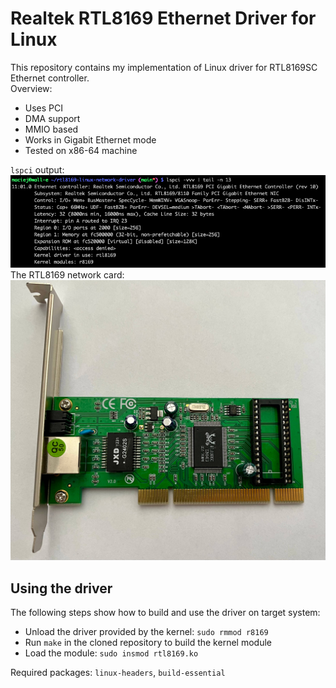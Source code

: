 # Realtek RTL8169 Ethernet Driver for Linux
This repository contains my implementation of Linux driver for RTL8169SC Ethernet controller. <br>
Overview:
* Uses PCI
* DMA support
* MMIO based
* Works in Gigabit Ethernet mode 
* Tested on x86-64 machine

`lspci` output:
![output of lspci](img/lspci.png)
<br>
The RTL8169 network card:
![picture of RTL8169](img/rtl.jpg)

## Using the driver
The following steps show how to build and use the driver on target system:
* Unload the driver provided by the kernel: `sudo rmmod r8169`
* Run `make` in the cloned repository to build the kernel module
* Load the module: `sudo insmod rtl8169.ko`

Required packages: `linux-headers`, `build-essential`